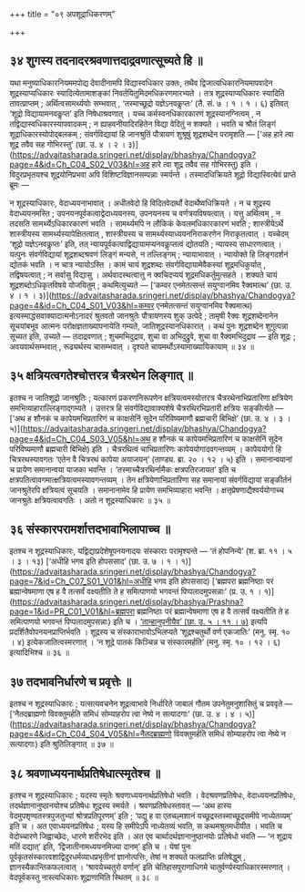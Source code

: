 +++
title = "०९ अपशूद्राधिकरणम्"

+++

## ३४ शुगस्य तदनादरश्रवणात्तदाद्रवणात्सूच्यते हि ॥

यथा मनुष्याधिकारनियममपोद्य देवादीनामपि विद्यास्वधिकार उक्तः, तथैव द्विजात्यधिकारनियमापवादेन शूद्रस्याप्यधिकारः स्यादित्येतामाशङ्कां निवर्तयितुमिदमधिकरणमारभ्यते । तत्र शूद्रस्याप्यधिकारः स्यादिति तावत्प्राप्तम् ; अर्थित्वसामर्थ्ययोः सम्भवात् , ‘तस्माच्छूद्रो यज्ञेऽनवकॢप्तः’ (तै. सं. ७ । १ । १ । ६) इतिवत् ‘शूद्रो विद्यायामनवकॢप्त’ इति निषेधाश्रवणात् । यच्च कर्मस्वनधिकारकारणं शूद्रस्यानग्नित्वम् , न तद्विद्यास्वधिकारस्यापवादकम् ; न ह्याहवनीयादिरहितेन विद्या वेदितुं न शक्यते । भवति च श्रौतं लिङ्गं शूद्राधिकारस्योपोद्बलकम् ; संवर्गविद्यायां हि जानश्रुतिं पौत्रायणं शुश्रूषुं शूद्रशब्देन परामृशति — [‘अह हारे त्वा शूद्र तवैव सह गोभिरस्तु’ (छा. उ. ४ । २ । ३)](https://advaitasharada.sringeri.net/display/bhashya/Chandogya?page=4&id=Ch_C04_S02_V03&hl=अह हारे त्वा शूद्र तवैव सह गोभिरस्तु) इति । विदुरप्रभृतयश्च शूद्रयोनिप्रभवा अपि विशिष्टविज्ञानसम्पन्नाः स्मर्यन्ते । तस्मादधिक्रियते शूद्रो विद्यास्वित्येवं प्राप्ते ब्रूमः —

न शूद्रस्याधिकारः, वेदाध्ययनाभावात् । अधीतवेदो हि विदितवेदार्थो वेदार्थेष्वधिक्रियते । न च शूद्रस्य वेदाध्ययनमस्ति ; उपनयनपूर्वकत्वाद्वेदाध्ययनस्य, उपनयनस्य च वर्णत्रयविषयत्वात् । यत्तु अर्थित्वम् , न तदसति सामर्थ्येऽधिकारकारणं भवति । सामर्थ्यमपि न लौकिकं केवलमधिकारकारणं भवति ; शास्त्रीयेऽर्थे शास्त्रीयस्य सामर्थ्यस्यापेक्षितत्वात् , शास्त्रीयस्य च सामर्थ्यस्याध्ययननिराकरणेन निराकृतत्वात् । यच्चेदम् ‘शूद्रो यज्ञेऽनवकॢप्तः’ इति, तत् न्यायपूर्वकत्वाद्विद्यायामप्यनवकॢप्तत्वं द्योतयति ; न्यायस्य साधारणत्वात् । यत्पुनः संवर्गविद्यायां शूद्रशब्दश्रवणं लिङ्गं मन्यसे, न तल्लिङ्गम् ; न्यायाभावात् । न्यायोक्ते हि लिङ्गदर्शनं द्योतकं भवति । न चात्र न्यायोऽस्ति । कामं चायं शूद्रशब्दः संवर्गविद्यायामेवैकस्यां शूद्रमधिकुर्यात् , तद्विषयत्वात् ; न सर्वासु विद्यासु । अर्थवादस्थत्वात्तु न क्वचिदप्ययं शूद्रमधिकर्तुमुत्सहते । शक्यते चायं शूद्रशब्दोऽधिकृतविषये योजयितुम् ; कथमित्युच्यते — [‘कम्वर एनमेतत्सन्तं सयुग्वानमिव रैक्वमात्थ’ (छा. उ. ४ । १ । ३)](https://advaitasharada.sringeri.net/display/bhashya/Chandogya?page=4&id=Ch_C04_S01_V03&hl=कम्वर एनमेतत्सन्तं सयुग्वानमिव रैक्वमात्थ) इत्यस्माद्धंसवाक्यादात्मनोऽनादरं श्रुतवतो जानश्रुतेः पौत्रायणस्य शुक् उत्पेदे ; तामृषी रैक्वः शूद्रशब्देनानेन सूचयांबभूव आत्मनः परोक्षज्ञताख्यापनायेति गम्यते, जातिशूद्रस्यानधिकारात् । कथं पुनः शूद्रशब्देन शुगुत्पन्ना सूच्यत इति, उच्यते — तदाद्रवणात् ; शुचमभिदुद्राव, शुचा वा अभिदुद्रुवे, शुचा वा रैक्वमभिदुद्राव — इति शूद्रः ; अवयवार्थसम्भवात् , रूढ्यर्थस्य चासम्भवात् । दृश्यते चायमर्थोऽस्यामाख्यायिकायाम् ॥ ३४ ॥

## ३५ क्षत्रियत्वगतेश्चोत्तरत्र चैत्ररथेन लिङ्गात् ॥

इतश्च न जातिशूद्रो जानश्रुतिः ; यत्कारणं प्रकरणनिरूपणेन क्षत्रियत्वमस्योत्तरत्र चैत्ररथेनाभिप्रतारिणा क्षत्रियेण समभिव्याहाराल्लिङ्गाद्गम्यते । उत्तरत्र हि संवर्गविद्यावाक्यशेषे चैत्ररथिरभिप्रतारी क्षत्रियः सङ्कीर्त्यते — [‘अथ ह शौनकं च कापेयमभिप्रतारिणं च काक्षसेनिं सूदेन परिविष्यमाणौ ब्रह्मचारी बिभिक्षे’ (छा. उ. ४ । ३ । ५)](https://advaitasharada.sringeri.net/display/bhashya/Chandogya?page=4&id=Ch_C04_S03_V05&hl=अथ ह शौनकं च कापेयमभिप्रतारिणं च काक्षसेनिं सूदेन परिविष्यमाणौ ब्रह्मचारी बिभिक्षे) इति । चैत्ररथित्वं चाभिप्रतारिणः कापेययोगादवगन्तव्यम् । कापेययोगो हि चित्ररथस्यावगतः ‘एतेन वै चित्ररथं कापेया अयाजयन्’ (ताण्ड्य. ब्रा. २० । १२ । ५) इति । समानान्वयानां च प्रायेण समानान्वया याजका भवन्ति । ‘तस्माच्चैत्ररथिर्नामैकः क्षत्रपतिरजायत’ इति च क्षत्रपतित्वावगमात्क्षत्रियत्वमस्यावगन्तव्यम् । तेन क्षत्रियेणाभिप्रतारिणा सह समानायां संवर्गविद्यायां सङ्कीर्तनं जानश्रुतेरपि क्षत्रियत्वं सूचयति । समानानामेव हि प्रायेण समभिव्याहारा भवन्ति । क्षत्तृप्रेषणाद्यैश्वर्ययोगाच्च जानश्रुतेः क्षत्रियत्वावगतिः । अतो न शूद्रस्याधिकारः ॥ ३५ ॥

## ३६ संस्कारपरामर्शात्तदभावाभिलापाच्च ॥

इतश्च न शूद्रस्याधिकारः, यद्विद्याप्रदेशेषूपनयनादयः संस्काराः परामृश्यन्ते — ‘तं होपनिन्ये’ (श. ब्रा. ११ । ५ । ३ । १३) [‘अधीहि भगव इति होपससाद’ (छा. उ. ७ । १ । १)](https://advaitasharada.sringeri.net/display/bhashya/Chandogya?page=7&id=Ch_C07_S01_V01&hl=अधीहि भगव इति होपससाद) [‘ब्रह्मपरा ब्रह्मनिष्ठाः परं ब्रह्मान्वेषमाणा एष ह वै तत्सर्वं वक्ष्यतीति ते ह समित्पाणयो भगवन्तं पिप्पलादमुपसन्नाः’ (प्र. उ. १ । १)](https://advaitasharada.sringeri.net/display/bhashya/Prashna?page=1&id=PR_C01_V01&hl=ब्रह्मपरा ब्रह्मनिष्ठाः परं ब्रह्मान्वेषमाणा एष ह वै तत्सर्वं वक्ष्यतीति ते ह समित्पाणयो भगवन्तं पिप्पलादमुपसन्नाः) इति च । [‘तान्हानुपनीयैव’ (छा. उ. ५ । ११ । ७)](https://advaitasharada.sringeri.net/display/bhashya/Chandogya?page=5&id=Ch_C05_S11_V07&hl=तान्हानुपनीयैव) इत्यपि प्रदर्शितैवोपनयनप्राप्तिर्भवति । शूद्रस्य च संस्काराभावोऽभिलप्यते ‘शूद्रश्चतुर्थो वर्ण एकजातिः’ (मनु. स्मृ. १० । ४) इत्येकजातित्वस्मरणात् । ‘न शूद्रे पातकं किञ्चिन्न च संस्कारमर्हति’ (मनु. स्मृ. १० । १२ । ६) इत्यादिभिश्च ॥ ३६ ॥

## ३७ तदभावनिर्धारणे च प्रवृत्तेः ॥

इतश्च न शूद्रस्याधिकारः ; यत्सत्यवचनेन शूद्रत्वाभावे निर्धारिते जाबालं गौतम उपनेतुमनुशासितुं च प्रववृते — [‘नैतदब्राह्मणो विवक्तुमर्हति समिधं सोम्याहरोप त्वा नेष्ये न सत्यादगाः’ (छा. उ. ४ । ४ । ५)](https://advaitasharada.sringeri.net/display/bhashya/Chandogya?page=4&id=Ch_C04_S04_V05&hl=नैतदब्राह्मणो विवक्तुमर्हति समिधं सोम्याहरोप त्वा नेष्ये न सत्यादगाः) इति श्रुतिलिङ्गात् ॥ ३७ ॥

## ३८ श्रवणाध्ययनार्थप्रतिषेधात्स्मृतेश्च ॥

इतश्च न शूद्रस्याधिकारः ; यदस्य स्मृतेः श्रवणाध्ययनार्थप्रतिषेधो भवति । वेदश्रवणप्रतिषेधः, वेदाध्ययनप्रतिषेधः, तदर्थज्ञानानुष्ठानयोश्च प्रतिषेधः शूद्रस्य स्मर्यते । श्रवणप्रतिषेधस्तावत् — ‘अथ हास्य वेदमुपशृण्वतस्त्रपुजतुभ्यां श्रोत्रप्रतिपूरणम्’ इति ; ‘पद्यु ह वा एतच्छ्मशानं यच्छूद्रस्तस्माच्छूद्रसमीपे नाध्येतव्यम्’ इति च । अत एवाध्ययनप्रतिषेधः ; यस्य हि समीपेऽपि नाध्येतव्यं भवति, स कथमश्रुतमधीयीत । भवति च वेदोच्चारणे जिह्वाच्छेदः, धारणे शरीरभेद इति । अत एव चार्थादर्थज्ञानानुष्ठानयोः प्रतिषेधो भवति — ‘न शूद्राय मतिं दद्यात्’ इति, ‘द्विजातीनामध्ययनमिज्या दानम्’ इति च । येषां पुनः पूर्वकृतसंस्कारवशाद्विदुरधर्मव्याधप्रभृतीनां ज्ञानोत्पत्तिः, तेषां न शक्यते फलप्राप्तिः प्रतिषेद्धुम् , ज्ञानस्यैकान्तिकफलत्वात् । ‘श्रावयेच्चतुरो वर्णान्’ इति चेतिहासपुराणाधिगमे चातुर्वर्ण्यस्याधिकारस्मरणात् । वेदपूर्वकस्तु नास्त्यधिकारः शूद्राणामिति स्थितम् ॥ ३८ ॥
